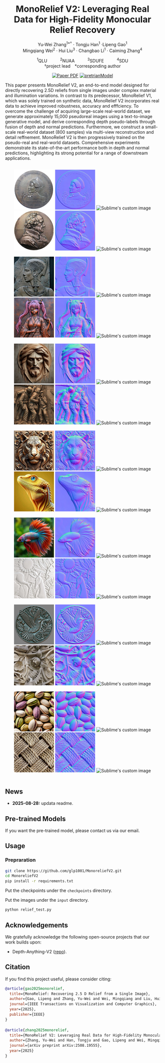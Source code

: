 <div align="center">
<h1>MonoRelief V2: Leveraging Real Data for High-Fidelity Monocular Relief Recovery
</h1>

Yu-Wei Zhang<sup>1*&dagger;</sup> · Tongju Han<sup>1</sup> ·Lipeng Gao<sup>1</sup>
<br>
Mingqiang Wei<sup>2</sup> · Hui Liu<sup>3</sup> · Changbao Li<sup>1</sup> · Caiming Zhang<sup>4</sup>

<sup>1</sup>QLU&emsp;&emsp;&emsp;<sup>2</sup>NUAA&emsp;&emsp;&emsp;<sup>3</sup>SDUFE&emsp;&emsp;&emsp;<sup>4</sup>SDU
<br>
&dagger;project lead&emsp;*corresponding author

<a href="https://arxiv.org/abs/2508.19555v1"><img src='https://img.shields.io/badge/arXiv-Monorelief V2-red' alt='Paper PDF'></a>
<a href='Todo'><img src='https://img.shields.io/badge/pretrianModel(Todo)-Monorelief V2-green' alt='pretrianModel'></a>


<p align="left">This paper presents MonoRelief V2, an end-to-end model designed for directly recovering 2.5D reliefs from single images under complex material and illumination variations. In contrast to its predecessor, MonoRelief V1, which was solely trained on synthetic data, MonoRelief V2 incorporates real data to achieve improved robustness, accuracy and efffciency. To overcome the challenge of acquiring large-scale real-world dataset, we generate approximately 15,000 pseudoreal images using a text-to-image generative model, and derive corresponding depth pseudo-labels through fusion of depth and normal predictions. Furthermore, we construct a small-scale real-world dataset (800 samples) via multi-view reconstruction and detail reffnement. MonoRelief V2 is then progressively trained on the pseudo-real and real-world datasets. Comprehensive experiments demonstrate its state-of-the-art performance both in depth and normal predictions, highlighting its strong potential for a range of downstream applications. </p>

## 
<center class="half">
<img src="assets/g1.jpg" width="130"/>
<img src="assets/g1_n.jpg" width="130"/>
<img src="assets/g1.gif?raw=true" alt="Sublime's custom image" width="130"/>
<img src="assets/g2.png" width="130"/>
<img src="assets/g2_n.jpg" width="130"/>
<img src="assets/g2.gif?raw=true" alt="Sublime's custom image" width="130"/>
</center><br>

<center class="half">
<img src="assets/g3.jpg" width="130"/>
<img src="assets/g3_n.jpg" width="130"/>
<img src="assets/g3.gif?raw=true" alt="Sublime's custom image" width="130"/>
<img src="assets/g4.png" width="130"/>
<img src="assets/g4_n.jpg" width="130"/>
<img src="assets/g4.gif?raw=true" alt="Sublime's custom image" width="130"/>
</center><br>

<center class="half">
<img src="assets/g5.jpg" width="130"/>
<img src="assets/g5_n.jpg" width="130"/>
<img src="assets/g5.gif?raw=true" alt="Sublime's custom image" width="130"/>
<img src="assets/g6.jpg" width="130"/>
<img src="assets/g6_n.jpg" width="130"/>
<img src="assets/g6.gif?raw=true" alt="Sublime's custom image" width="130"/>
</center><br>

<center class="half">
<img src="assets/g7.png" width="130"/>
<img src="assets/g7_n.jpg" width="130"/>
<img src="assets/g7.gif?raw=true" alt="Sublime's custom image" width="130"/>
<img src="assets/g8.jpg" width="130"/>
<img src="assets/g8_n.jpg" width="130"/>
<img src="assets/g8.gif?raw=true" alt="Sublime's custom image" width="130"/>
</center><br>

<center class="half">
<img src="assets/g9.jpg" width="130"/>
<img src="assets/g9_n.jpg" width="130"/>
<img src="assets/g9.gif?raw=true" alt="Sublime's custom image" width="130"/>
<img src="assets/g10.jpg" width="130"/>
<img src="assets/g10_n.jpg" width="130"/>
<img src="assets/g10.gif?raw=true" alt="Sublime's custom image" width="130"/>
</center><br>

<center class="half">
<img src="assets/g11.jpg" width="130"/>
<img src="assets/g11_n.jpg" width="130"/>
<img src="assets/g11.gif?raw=true" alt="Sublime's custom image" width="130"/>
<img src="assets/g12.jpg" width="130"/>
<img src="assets/g12_n.jpg" width="130"/>
<img src="assets/g12.gif?raw=true" alt="Sublime's custom image" width="130"/>  
</center><br>

<center class="half">
<img src="assets/g13.jpg" width="130"/>
<img src="assets/g13_n.jpg" width="130"/>
<img src="assets/g13.gif?raw=true" alt="Sublime's custom image" width="130"/>
<img src="assets/g14.jpg" width="130"/>
<img src="assets/g14_n.jpg" width="130"/>
<img src="assets/g14.gif?raw=true" alt="Sublime's custom image" width="130"/>  
</center><br>

<div align="left">
  
## News
- **2025-08-28:** updata readme.

## Pre-trained Models

If you want the pre-trained model, please contact us via our email.

## Usage

### Prepraration

```bash
git clone https://github.com/glp1001/MonoreliefV2.git
cd MonoreliefV2
pip install -r requirements.txt
```

Put the checkpoints under the `checkpoints` directory.

Put the images under the `input` directory.
```bash
python relief_test.py
```
## Acknowledgements

We gratefully acknowledge the following open-source projects that our work builds upon:
- Depth-Anything-V2 ([repo](https://depth-anything-v2.github.io/)).
## Citation

If you find this project useful, please consider citing:

```bibtex
@article{gao2025monorelief,
  title={MonoRelief: Recovering 2.5 D Relief from a Single Image},
  author={Gao, Lipeng and Zhang, Yu-Wei and Wei, Mingqiang and Liu, Hui and Chen, Yanzhao and Qiu, Huadong and Zhang, Caiming},
  journal={IEEE Transactions on Visualization and Computer Graphics},
  year={2025},
  publisher={IEEE}
}

@article{zhang2025monorelief,
  title={MonoRelief V2: Leveraging Real Data for High-Fidelity Monocular Relief Recovery},
  author={Zhang, Yu-Wei and Han, Tongju and Gao, Lipeng and Wei, Mingqiang and Liu, Hui and Li, Changbao and Zhang, Caiming},
  journal={arXiv preprint arXiv:2508.19555},
  year={2025}
}
```
